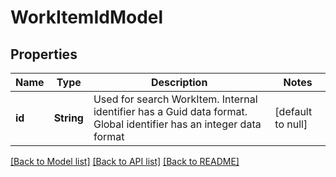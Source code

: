 # WorkItemIdModel
## Properties

| Name | Type | Description | Notes |
|------------ | ------------- | ------------- | -------------|
| **id** | **String** | Used for search WorkItem. Internal identifier has a Guid data format. Global identifier has an integer data format | [default to null] |

[[Back to Model list]](../README.md#documentation-for-models) [[Back to API list]](../README.md#documentation-for-api-endpoints) [[Back to README]](../README.md)

